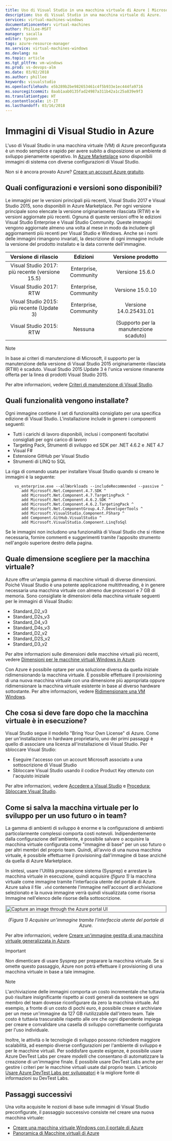 ```yaml
---
title: Uso di Visual Studio in una macchina virtuale di Azure | Microsoft Docs
description: Uso di Visual Studio in una macchina virtuale di Azure.
services: virtual-machines-windows
documentationcenter: virtual-machines
author: PhilLee-MSFT
manager: sacalla
editor: tysonn
tags: azure-resource-manager
ms.service: virtual-machines-windows
ms.devlang: na
ms.topic: article
ms.tgt_pltfrm: vm-windows
ms.prod: vs-devops-alm
ms.date: 03/02/2018
ms.author: phillee
keywords: visualstudio
ms.openlocfilehash: e5b289b2be982653461c4f5b933e1ec444fa9716
ms.sourcegitcommit: 8aab1aab0135fad24987a311b42a1c25a839e9f3
ms.translationtype: HT
ms.contentlocale: it-IT
ms.lasthandoff: 03/16/2018
---
```

# <a name="visual-studio-images-on-azure"></a>Immagini di Visual Studio in Azure
L'uso di Visual Studio in una macchina virtuale (VM) di Azure preconfigurata è un modo semplice e rapido per avere subito a disposizione un ambiente di sviluppo pienamente operativo. In [Azure Marketplace](https://azuremarketplace.microsoft.com/marketplace/apps?search=%22visual%20studio%202017%22&page=1) sono disponibili immagini di sistema con diverse configurazioni di Visual Studio.

Non si è ancora provato Azure? [Creare un account Azure gratuito](https://azure.microsoft.com/free).

## <a name="what-configurations-and-versions-are-available"></a>Quali configurazioni e versioni sono disponibili?
Le immagini per le versioni principali più recenti, Visual Studio 2017 e Visual Studio 2015, sono disponibili in Azure Marketplace. Per ogni versione principale sono elencate la versione originariamente rilasciata (RTW) e le versioni aggiornate più recenti. Ognuna di queste versioni offre le edizioni Visual Studio Enterprise e Visual Studio Community. Queste immagini vengono aggiornate almeno una volta al mese in modo da includere gli aggiornamenti più recenti per Visual Studio e Windows. Anche se i nomi delle immagini rimangono invariati, la descrizione di ogni immagine include la versione del prodotto installato e la data corrente dell'immagine.

| Versione di rilascio              | Edizioni            | Versione prodotto     |
|:-----------------------------------------:|:----------------------------:|:-----------------------:|
| Visual Studio 2017: più recente (versione 15.5) |    Enterprise, Community     |      Versione 15.6.0     |
|         Visual Studio 2017: RTW           |    Enterprise, Community     |      Versione 15.0.10    |
|   Visual Studio 2015: più recente (Update 3)   |    Enterprise, Community     |  Versione 14.0.25431.01  |
|         Visual Studio 2015: RTW           |              Nessuna            | (Supporto per la manutenzione scaduto) |

> [!NOTE]
> In base ai criteri di manutenzione di Microsoft, il supporto per la manutenzione della versione di Visual Studio 2015 originariamente rilasciata (RTW) è scaduto. Visual Studio 2015 Update 3 è l'unica versione rimanente offerta per la linea di prodotti Visual Studio 2015.

Per altre informazioni, vedere [Criteri di manutenzione di Visual Studio](https://www.visualstudio.com/productinfo/vs-servicing-vs).

## <a name="what-features-are-installed"></a>Quali funzionalità vengono installate?
Ogni immagine contiene il set di funzionalità consigliato per una specifica edizione di Visual Studio. L'installazione include in genere i componenti seguenti:

* Tutti i carichi di lavoro disponibili, inclusi i componenti facoltativi consigliati per ogni carico di lavoro
* Targeting Pack, Strumenti di sviluppo ed SDK per .NET 4.6.2 e .NET 4.7
* Visual F#
* Estensione GitHub per Visual Studio
* Strumenti di LINQ to SQL

La riga di comando usata per installare Visual Studio quando si creano le immagini è la seguente:

```
    vs_enterprise.exe --allWorkloads --includeRecommended --passive ^
       add Microsoft.Net.Component.4.7.SDK ^
       add Microsoft.Net.Component.4.7.TargetingPack ^ 
       add Microsoft.Net.Component.4.6.2.SDK ^
       add Microsoft.Net.Component.4.6.2.TargetingPack ^
       add Microsoft.Net.ComponentGroup.4.7.DeveloperTools ^
       add Microsoft.VisualStudio.Component.FSharp ^
       add Component.GitHub.VisualStudio ^
       add Microsoft.VisualStudio.Component.LinqToSql
```

Se le immagini non includono una funzionalità di Visual Studio che si ritiene necessaria, fornire commenti e suggerimenti tramite l'apposito strumento nell'angolo superiore destro della pagina.

## <a name="what-size-vm-should-i-choose"></a>Quale dimensione scegliere per la macchina virtuale?
Azure offre un'ampia gamma di macchine virtuali di diverse dimensioni. Poiché Visual Studio è una potente applicazione multithreading, è in genere necessaria una macchina virtuale con almeno due processori e 7 GB di memoria. Sono consigliate le dimensioni della macchina virtuale seguenti per le immagini di Visual Studio:

   * Standard_D2_v3
   * Standard_D2s_v3
   * Standard_D4_v3
   * Standard_D4s_v3
   * Standard_D2_v2
   * Standard_D2S_v2
   * Standard_D3_v2
    
Per altre informazioni sulle dimensioni delle macchine virtuali più recenti, vedere [Dimensioni per le macchine virtuali Windows in Azure](/azure/virtual-machines/windows/sizes).

Con Azure è possibile optare per una soluzione diversa da quella iniziale ridimensionando la macchina virtuale. È possibile effettuare il provisioning di una nuova macchina virtuale con una dimensione più appropriata oppure ridimensionare la macchina virtuale esistente in base al diverso hardware sottostante. Per altre informazioni, vedere [Ridimensionare una VM Windows](/azure/virtual-machines/windows/resize-vm).

## <a name="after-the-vm-is-running-whats-next"></a>Che cosa si deve fare dopo che la macchina virtuale è in esecuzione?
Visual Studio segue il modello "Bring Your Own License" di Azure. Come per un'installazione in hardware proprietario, uno dei primi passaggi è quello di associare una licenza all'installazione di Visual Studio. Per sbloccare Visual Studio:
- Eseguire l'accesso con un account Microsoft associato a una sottoscrizione di Visual Studio 
- Sbloccare Visual Studio usando il codice Product Key ottenuto con l'acquisto iniziale

Per altre informazioni, vedere [Accedere a Visual Studio](/visualstudio/ide/signing-in-to-visual-studio) e [Procedura: Sbloccare Visual Studio](/visualstudio/ide/how-to-unlock-visual-studio).

## <a name="how-do-i-save-the-development-vm-for-future-or-team-use"></a>Come si salva la macchina virtuale per lo sviluppo per un uso futuro o in team?

La gamma di ambienti di sviluppo è enorme e la configurazione di ambienti particolarmente complessi comporta costi notevoli. Indipendentemente dalla configurazione dell'ambiente, è possibile salvare o acquisire la macchina virtuale configurata come "immagine di base" per un uso futuro o per altri membri del proprio team. Quindi, all'avvio di una nuova macchina virtuale, è possibile effettuarne il provisioning dall'immagine di base anziché da quella di Azure Marketplace.

In sintesi, usare l'Utilità preparazione sistema (Sysprep) e arrestare la macchina virtuale in esecuzione, quindi acquisire *(figura 1)* la macchina virtuale come immagine tramite l'interfaccia utente del portale di Azure. Azure salva il file `.vhd` contenente l'immagine nell'account di archiviazione selezionato e la nuova immagine verrà quindi visualizzata come risorsa Immagine nell'elenco delle risorse della sottoscrizione.

<img src="media/using-visual-studio-vm/capture-vm.png" alt="Capture an image through the Azure portal UI" style="border:3px solid Silver; display: block; margin: auto;"><center>*(Figura 1) Acquisire un'immagine tramite l'interfaccia utente del portale di Azure.*</center>

Per altre informazioni, vedere [Creare un'immagine gestita di una macchina virtuale generalizzata in Azure](/azure/virtual-machines/windows/capture-image-resource).

> [!IMPORTANT]
> Non dimenticare di usare Sysprep per preparare la macchina virtuale. Se si omette questo passaggio, Azure non potrà effettuare il provisioning di una macchina virtuale in base a tale immagine.

> [!NOTE]
> L'archiviazione delle immagini comporta un costo incrementale che tuttavia può risultare insignificante rispetto ai costi generali da sostenere se ogni membro del team dovesse riconfigurare da zero la macchina virtuale. Ad esempio, a fronte di un costo di pochi euro, è possibile creare e archiviare per un mese un'immagine da 127 GB riutilizzabile dall'intero team. Tale costo è tuttavia trascurabile rispetto alle ore che ogni dipendente impiega per creare e convalidare una casella di sviluppo correttamente configurata per l'uso individuale.

Inoltre, le attività o le tecnologie di sviluppo possono richiedere maggiore scalabilità, ad esempio diverse configurazioni per l'ambiente di sviluppo e per le macchine virtuali. Per soddisfare queste esigenze, è possibile usare Azure DevTest Labs per creare _modelli_ che consentano di automatizzare la creazione di un'immagine finale. È possibile usare DevTest Labs anche per gestire i criteri per le macchine virtuali usate dal proprio team. L'articolo [Usare Azure DevTest Labs per sviluppatori](/azure/devtest-lab/devtest-lab-developer-lab) è la migliore fonte di informazioni su DevTest Labs.

## <a name="next-steps"></a>Passaggi successivi
Una volta acquisite le nozioni di base sulle immagini di Visual Studio preconfigurate, il passaggio successivo consiste nel creare una nuova macchina virtuale:

* [Creare una macchina virtuale Windows con il portale di Azure](quick-create-portal.md)
* [Panoramica di Macchine virtuali di Azure](overview.md)
